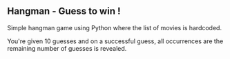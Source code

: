 ## Hangman - Guess to win ! ##

Simple hangman game using Python where the list of movies is hardcoded. 

You're given 10 guesses and on a successful guess, all occurrences are the remaining number of guesses is revealed. 
